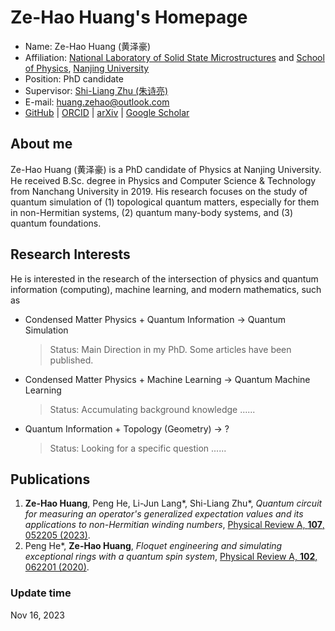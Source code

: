 # Ze-Hao Huang's Homepage

- Name: Ze-Hao Huang (黄泽豪)
- Affiliation: [National Laboratory of Solid State Microstructures](https://vlssm.nju.edu.cn/main.htm) and [School of Physics](https://physics.nju.edu.cn/), [Nanjing University](https://www.nju.edu.cn/)
- Position: PhD candidate
- Supervisor: [Shi-Liang Zhu (朱诗亮)](https://physics.scnu.edu.cn/a/20201218/6945.html)
- E-mail: [huang.zehao@outlook.com](mailto:huang.zehao@outlook.com)
- [GitHub](https://github.com/zhhuang98)
 | [ORCID](https://orcid.org/0000-0002-1180-7673)
 | [arXiv](https://arxiv.org/a/huang_z_3.html)
 | [Google Scholar](https://scholar.google.cz/citations?hl=zh-CN&pli=1&user=Guq9h6AAAAAJ)


## About me

Ze-Hao Huang (黄泽豪) is a PhD candidate of Physics at Nanjing University.
He received B.Sc. degree in Physics and Computer Science & Technology from Nanchang University in 2019.
His research focuses on the study of quantum simulation of (1) topological quantum matters, especially for them in non-Hermitian systems, (2) quantum many-body systems, and (3) quantum foundations.


## Research Interests

He is interested in the research of the intersection of physics and quantum information (computing), machine learning, and modern mathematics, such as
- Condensed Matter Physics + Quantum Information -> Quantum Simulation
  > Status: Main Direction in my PhD. Some articles have been published.
- Condensed Matter Physics + Machine Learning -> Quantum Machine Learning
  > Status: Accumulating background knowledge ......
- Quantum Information + Topology (Geometry) -> ?
  > Status: Looking for a specific question ......


## Publications

1. **Ze-Hao Huang**, Peng He, Li-Jun Lang\*, Shi-Liang Zhu\*, *Quantum circuit for measuring an operator's generalized expectation values and its applications to non-Hermitian winding numbers*, [Physical Review A, **107**, 052205 (2023)](https://journals.aps.org/pra/abstract/10.1103/PhysRevA.107.052205).
2. Peng He\*, **Ze-Hao Huang**, *Floquet engineering and simulating exceptional rings with a quantum spin system*, [Physical Review A, **102**, 062201 (2020)](https://journals.aps.org/pra/abstract/10.1103/PhysRevA.102.062201).


### Update time
Nov 16, 2023
